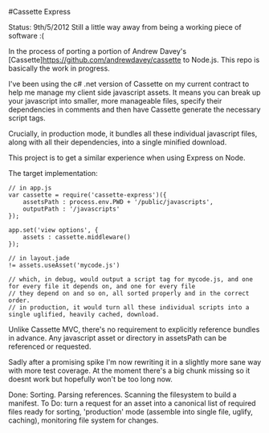 #Cassette Express

Status: 9th/5/2012 Still a little way away from being a working piece of software :(

In the process of porting a portion of Andrew Davey's [Cassette]https://github.com/andrewdavey/cassette to Node.js. This repo is basically the work in progress. 

I've been using the c# .net version of Cassette on my current contract to help me manage my client side javascript assets. It means you can break up your javascript into smaller, more manageable files, specify their dependencies in comments and then have Cassette generate the necessary script tags. 

Crucially, in production mode, it bundles all these individual javascript files, along with all their dependencies, into a single minified download. 

This project is to get a similar experience when using Express on Node. 

The target implementation:

	// in app.js
	var cassette = require('cassette-express')({
		assetsPath : process.env.PWD + '/public/javascripts',
		outputPath : '/javascripts'
	});

	app.set('view options', {
		assets : cassette.middleware()
	});

	// in layout.jade
	!= assets.useAsset('mycode.js')

	// which, in debug, would output a script tag for mycode.js, and one for every file it depends on, and one for every file
	// they depend on and so on, all sorted properly and in the correct order. 
	// in production, it would turn all these individual scripts into a single uglified, heavily cached, download. 

Unlike Cassette MVC, there's no requirement to explicitly reference bundles in advance. Any javascript asset or directory in assetsPath can be referenced or requested.

Sadly after a promising spike I'm now rewriting it in a slightly more sane way with more test coverage. At the moment there's a big chunk missing so it doesnt work but hopefully won't be too long now. 

Done: Sorting. Parsing references. Scanning the filesystem to build a manifest. 
To Do: turn a request for an asset into a canonical list of required files ready for sorting, 'production' mode (assemble into single file, uglify, caching), monitoring file system for changes.